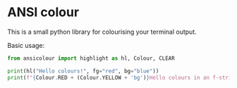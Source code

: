 # ANSI colour

This is a small python library for colourising your terminal output.

Basic usage:

```python
from ansicolour import highlight as hl, Colour, CLEAR

print(hl("Hello colours!", fg="red", bg="blue"))
print(f"{Colour.RED + (Colour.YELLOW + 'bg')}Hello colours in an f-string!{CLEAR}")
```
